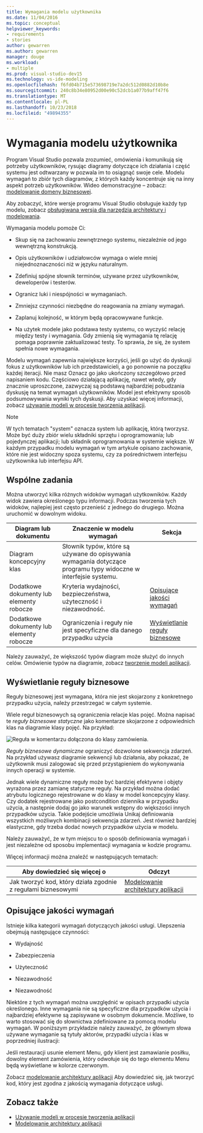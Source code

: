 ```yaml
---
title: Wymagania modelu użytkownika
ms.date: 11/04/2016
ms.topic: conceptual
helpviewer_keywords:
- requirements
- stories
author: gewarren
ms.author: gewarren
manager: douge
ms.workload:
- multiple
ms.prod: visual-studio-dev15
ms.technology: vs-ide-modeling
ms.openlocfilehash: f6fd04b715e573698719e7a2dc512d0882d10b8e
ms.sourcegitcommit: 240c8b34e80952d00e90c52dcb1a077b9aff47f6
ms.translationtype: MT
ms.contentlocale: pl-PL
ms.lasthandoff: 10/23/2018
ms.locfileid: "49894355"
---
```

# <a name="model-user-requirements"></a>Wymagania modelu użytkownika

Program Visual Studio pozwala zrozumieć, omówienia i komunikują się potrzeby użytkowników, rysując diagramy dotyczące ich działania i część systemu jest odtwarzany w pozwala im to osiągnąć swoje cele. Modelu wymagań to zbiór tych diagramów, z których każdy koncentruje się na inny aspekt potrzeb użytkowników. Wideo demonstracyjne – zobacz: [modelowanie domeny biznesowej](http://channel9.msdn.com/posts/clinted/UML-with-VS-2010-Part-3-Modeling-the-Business-Domain/).

Aby zobaczyć, które wersje programu Visual Studio obsługuje każdy typ modelu, zobacz [obsługiwana wersja dla narzędzia architektury i modelowania](../modeling/what-s-new-for-design-in-visual-studio.md#VersionSupport).

Wymagania modelu pomoże Ci:

- Skup się na zachowaniu zewnętrznego systemu, niezależnie od jego wewnętrzną konstrukcją.

- Opis użytkowników i udziałowców wymaga o wiele mniej niejednoznaczności niż w języku naturalnym.

- Zdefiniuj spójne słownik terminów, używane przez użytkowników, deweloperów i testerów.

- Ogranicz luki i niespójności w wymaganiach.

- Zmniejsz czynności niezbędne do reagowania na zmiany wymagań.

- Zaplanuj kolejność, w którym będą opracowywane funkcje.

- Na użytek modele jako podstawa testy systemu, co wyczyść relację między testy i wymagania. Gdy zmienią się wymagania tę relację pomaga poprawnie zaktualizować testy. To sprawia, że się, że system spełnia nowe wymagania.

Modelu wymagań zapewnia największe korzyści, jeśli go użyć do dyskusji fokus z użytkowników lub ich przedstawicieli, a go ponownie na początku każdej iteracji. Nie masz Oznacz go jako ukończony szczegółowo przed napisaniem kodu. Częściowo działającą aplikację, nawet wtedy, gdy znacznie uproszczone, zazwyczaj są podstawą najbardziej pobudzania dyskusję na temat wymagań użytkowników. Model jest efektywny sposób podsumowywania wyniki tych dyskusji. Aby uzyskać więcej informacji, zobacz [używanie modeli w procesie tworzenia aplikacji](../modeling/use-models-in-your-development-process.md).

> [!NOTE]
> W tych tematach "system" oznacza system lub aplikację, którą tworzysz. Może być duży zbiór wielu składniki sprzętu i oprogramowania; lub pojedynczej aplikacji; lub składnik oprogramowania w systemie większe. W każdym przypadku modelu wymagań w tym artykule opisano zachowanie, które nie jest widoczny spoza systemu, czy za pośrednictwem interfejsu użytkownika lub interfejsu API.

## <a name="common-tasks"></a>Wspólne zadania

Można utworzyć kilka różnych widoków wymagań użytkowników.  Każdy widok zawiera określonego typu informacji.  Podczas tworzenia tych widoków, najlepiej jest często przenieść z jednego do drugiego. Można uruchomić w dowolnym widoku.

|Diagram lub dokumentu|Znaczenie w modelu wymagań|Sekcja|
|-|-|-|
|Diagram koncepcyjny klas|Słownik typów, które są używane do opisywania wymagania dotyczące programu typy widoczne w interfejsie systemu.||
|Dodatkowe dokumenty lub elementy robocze|Kryteria wydajności, bezpieczeństwa, użyteczność i niezawodność.|[Opisujące jakości wymagań](#QoSRequirements)|
|Dodatkowe dokumenty lub elementy robocze|Ograniczenia i reguły nie jest specyficzne dla danego przypadku użycia|[Wyświetlanie reguły biznesowe](#BusinessRules)|

Należy zauważyć, że większość typów diagram może służyć do innych celów. Omówienie typów na diagramie, zobacz [tworzenie modeli aplikacji](../modeling/create-models-for-your-app.md).

##  <a name="BusinessRules"></a> Wyświetlanie reguły biznesowe

Reguły biznesowej jest wymagana, która nie jest skojarzony z konkretnego przypadku użycia, należy przestrzegać w całym systemie.

Wiele reguł biznesowych są ograniczenia relacje klas pojęć. Można napisać te *reguły biznesowe statyczne* jako komentarze skojarzone z odpowiednich klas na diagramie klasy pojęć. Na przykład:

![Reguła w komentarzu dołączona do klasy zamówienia.](../modeling/media/uml_reqmcd2.png)

*Reguły biznesowe dynamiczne* ograniczyć dozwolone sekwencja zdarzeń. Na przykład używasz diagramie sekwencji lub działania, aby pokazać, że użytkownik musi zalogować się przed przystąpieniem do wykonywania innych operacji w systemie.

Jednak wiele dynamiczne reguły może być bardziej efektywne i objęty wyrażona przez zamianę statyczne reguły. Na przykład można dodać atrybutu logicznego rejestrowane w do klasy w model koncepcyjny klasy. Czy dodatek rejestrowane jako postcondition dziennika w przypadku użycia, a następnie dodaj go jako warunek wstępny do większości innych przypadków użycia. Takie podejście umożliwia Unikaj definiowania wszystkich możliwych kombinacji sekwencja zdarzeń. Jest również bardziej elastyczne, gdy trzeba dodać nowych przypadków użycia w modelu.

Należy zauważyć, że w tym miejscu to o sposób definiowania wymagań i jest niezależne od sposobu implementacji wymagania w kodzie programu.

Więcej informacji można znaleźć w następujących tematach:

|Aby dowiedzieć się więcej o|Odczyt|
|-|-|
|Jak tworzyć kod, który działa zgodnie z regułami biznesowymi|[Modelowanie architektury aplikacji](../modeling/model-your-app-s-architecture.md)|

##  <a name="QoSRequirements"></a> Opisujące jakości wymagań

Istnieje kilka kategorii wymagań dotyczących jakości usługi. Ulepszenia obejmują następujące czynności:

-   Wydajność

-   Zabezpieczenia

-   Użyteczność

-   Niezawodność

-   Niezawodność

Niektóre z tych wymagań można uwzględnić w opisach przypadki użycia określonego. Inne wymagania nie są specyficzne dla przypadków użycia i najbardziej efektywne są zapisywane w osobnym dokumencie. Możliwe, to warto stosować się do słownictwa zdefiniowane za pomocą modelu wymagań. W poniższym przykładzie należy zauważyć, że głównym słowa używane wymaganie są tytuły aktorów, przypadki użycia i klas w poprzedniej ilustracji:

Jeśli restauracji usunie element Menu, gdy klient jest zamawianie posiłku, dowolny element zamówienia, który odwołuje się do tego elementu Menu będą wyświetlane w kolorze czerwonym.

Zobacz [modelowanie architektury aplikacji](../modeling/model-your-app-s-architecture.md) Aby dowiedzieć się, jak tworzyć kod, który jest zgodna z jakością wymagania dotyczące usługi.

## <a name="see-also"></a>Zobacz także

- [Używanie modeli w procesie tworzenia aplikacji](../modeling/use-models-in-your-development-process.md)
- [Modelowanie architektury aplikacji](../modeling/model-your-app-s-architecture.md)
